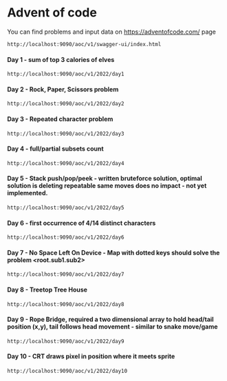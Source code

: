# Advent of code
You can find problems and input data on https://adventofcode.com/ page 

```shell
http://localhost:9090/aoc/v1/swagger-ui/index.html
```

#### Day 1 - sum of top 3 calories of elves
```shell
http://localhost:9090/aoc/v1/2022/day1 
```

#### Day 2 - Rock, Paper, Scissors problem
```shell
http://localhost:9090/aoc/v1/2022/day2
```

#### Day 3 - Repeated character problem 
```shell
http://localhost:9090/aoc/v1/2022/day3
```

#### Day 4 - full/partial subsets count
```shell
http://localhost:9090/aoc/v1/2022/day4
```

#### Day 5 - Stack push/pop/peek - written bruteforce solution, optimal solution is deleting repeatable same moves does no impact - not yet implemented.
```shell
http://localhost:9090/aoc/v1/2022/day5
```

#### Day 6 - first occurrence of 4/14 distinct characters
```shell
http://localhost:9090/aoc/v1/2022/day6
```

#### Day 7 - No Space Left On Device - Map with dotted keys should solve the problem <root.sub1.sub2> 
```shell
http://localhost:9090/aoc/v1/2022/day7
```

#### Day 8 - Treetop Tree House

```shell
http://localhost:9090/aoc/v1/2022/day8
```

#### Day 9 - Rope Bridge, required a two dimensional array to hold head/tail position (x,y), tail follows head movement - similar to snake move/game
```shell
http://localhost:9090/aoc/v1/2022/day9
```

#### Day 10 - CRT draws pixel in position where it meets sprite
```shell
http://localhost:9090/aoc/v1/2022/day10
```